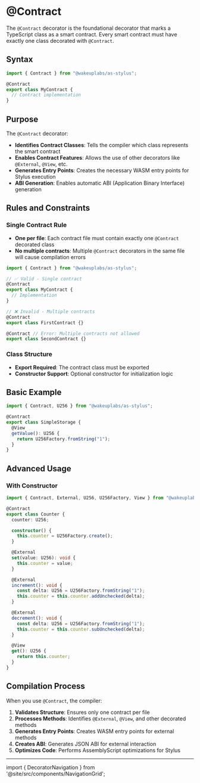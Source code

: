 # @Contract

The `@Contract` decorator is the foundational decorator that marks a TypeScript class as a smart contract. Every smart contract must have exactly one class decorated with `@Contract`.

## Syntax

```typescript
import { Contract } from "@wakeuplabs/as-stylus";

@Contract
export class MyContract {
  // Contract implementation
}
```

## Purpose

The `@Contract` decorator:

- **Identifies Contract Classes**: Tells the compiler which class represents the smart contract
- **Enables Contract Features**: Allows the use of other decorators like `@External`, `@View`, etc.
- **Generates Entry Points**: Creates the necessary WASM entry points for Stylus execution
- **ABI Generation**: Enables automatic ABI (Application Binary Interface) generation

## Rules and Constraints

### Single Contract Rule

- **One per file**: Each contract file must contain exactly one `@Contract` decorated class
- **No multiple contracts**: Multiple `@Contract` decorators in the same file will cause compilation errors

```typescript
import { Contract } from "@wakeuplabs/as-stylus";

// ✅ Valid - Single contract
@Contract
export class MyContract {
  // Implementation
}

// ❌ Invalid - Multiple contracts
@Contract
export class FirstContract {}

@Contract // Error: Multiple contracts not allowed
export class SecondContract {}
```

### Class Structure

- **Export Required**: The contract class must be exported
- **Constructor Support**: Optional constructor for initialization logic

## Basic Example

```typescript
import { Contract, U256 } from "@wakeuplabs/as-stylus";

@Contract
export class SimpleStorage {
  @View
  getValue(): U256 {
    return U256Factory.fromString("1");
  }
}
```

## Advanced Usage

### With Constructor

```typescript
import { Contract, External, U256, U256Factory, View } from "@wakeuplabs/as-stylus";

@Contract
export class Counter {
  counter: U256;

  constructor() {
    this.counter = U256Factory.create();
  }

  @External
  set(value: U256): void {
    this.counter = value;
  }

  @External
  increment(): void {
    const delta: U256 = U256Factory.fromString("1");
    this.counter = this.counter.addUnchecked(delta);
  }

  @External
  decrement(): void {
    const delta: U256 = U256Factory.fromString("1");
    this.counter = this.counter.subUnchecked(delta);
  }

  @View
  get(): U256 {
    return this.counter;
  }
}
```

## Compilation Process

When you use `@Contract`, the compiler:

1. **Validates Structure**: Ensures only one contract per file
2. **Processes Methods**: Identifies `@External`, `@View`, and other decorated methods
3. **Generates Entry Points**: Creates WASM entry points for external methods
4. **Creates ABI**: Generates JSON ABI for external interaction
5. **Optimizes Code**: Performs AssemblyScript optimizations for Stylus

---

import { DecoratorNavigation } from '@site/src/components/NavigationGrid';

<DecoratorNavigation />
